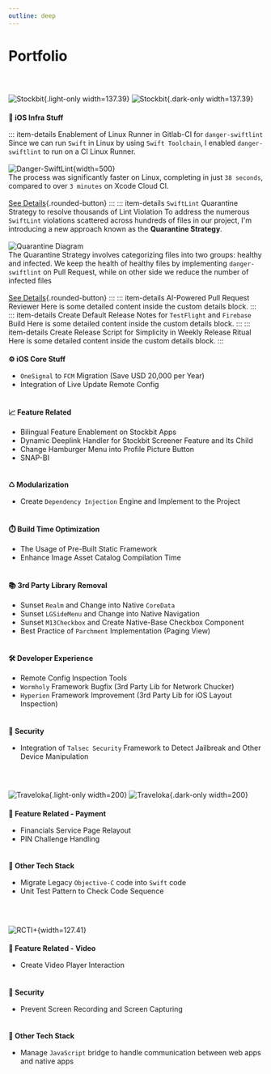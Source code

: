 ```yaml
---
outline: deep
---
```


# Portfolio

### Stockbit
![Stockbit](/company/sb_logo_light.png){.light-only width=137.39}
![Stockbit](/company/sb_logo_dark.png){.dark-only width=137.39}

#### 🏢 iOS Infra Stuff
::: item-details Enablement of Linux Runner in Gitlab-CI for `danger-swiftlint`
Since we can run `Swift` in Linux by using `Swift Toolchain`, I enabled `danger-swiftlint` to run on a CI Linux Runner.<br><br>
![Danger-SwiftLint](/portfolio/port_sb_danger_lint.png){width=500}<br>
The process was significantly faster on Linux, completing in just `38 seconds`, compared to over `3 minutes` on Xcode Cloud CI.<br><br>
[See Details](){.rounded-button}
:::
::: item-details `SwiftLint` Quarantine Strategy to resolve thousands of Lint Violation
To address the numerous `SwiftLint` violations scattered across hundreds of files in our project, I'm introducing a new approach known as the **Quarantine Strategy**.<br><br>
![Quarantine Diagram](/portfolio/port_sb_swiftlint_quarantine_diagram.png)<br>
The Quarantine Strategy involves categorizing files into two groups: healthy and infected. We keep the health of healthy files by implementing `danger-swiftlint` on Pull Request, while on other side we reduce the number of infected files<br><br>
[See Details](/portfolio/swiftlint_quarantine_strategy){.rounded-button}
:::
::: item-details AI-Powered Pull Request Reviewer
Here is some detailed content inside the custom details block.
:::
::: item-details Create Default Release Notes for `TestFlight` and `Firebase` Build
Here is some detailed content inside the custom details block.
:::
::: item-details Create Release Script for Simplicity in Weekly Release Ritual
Here is some detailed content inside the custom details block.
:::

#### ⚙️ iOS Core Stuff
* `OneSignal` to `FCM` Migration (Save USD 20,000 per Year)
* Integration of Live Update Remote Config
<br><br>
#### 📈 Feature Related
* Bilingual Feature Enablement on Stockbit Apps
* Dynamic Deeplink Handler for Stockbit Screener Feature and Its Child
* Change Hamburger Menu into Profile Picture Button
* SNAP-BI
<br><br>
#### ♺ Modularization
* Create `Dependency Injection` Engine and Implement to the Project
<br><br>
#### ⏱️ Build Time Optimization
* The Usage of Pre-Built Static Framework
* Enhance Image Asset Catalog Compilation Time
<br><br>
#### 📚 3rd Party Library Removal
* Sunset `Realm` and Change into Native `CoreData`
* Sunset `LGSideMenu` and Change into Native Navigation
* Sunset `M13Checkbox` and Create Native-Base Checkbox Component
* Best Practice of `Parchment` Implementation (Paging View)
<br><br>
#### 🛠️ Developer Experience
* Remote Config Inspection Tools
* `Wormholy` Framework Bugfix (3rd Party Lib for Network Chucker)
* `Hyperion` Framework Improvement (3rd Party Lib for iOS Layout Inspection)
<br><br>
#### 🔐 Security
* Integration of `Talsec Security` Framework to Detect Jailbreak and Other Device Manipulation

### Traveloka
![Traveloka](/company/tvlk_logo_light.png){.light-only width=200}
![Traveloka](/company/tvlk_logo_dark.png){.dark-only width=200}

#### 💸 Feature Related - Payment
* Financials Service Page Relayout
* PIN Challenge Handling
<br><br>
#### 🔨 Other Tech Stack
* Migrate Legacy `Objective-C` code into `Swift` code
* Unit Test Pattern to Check Code Sequence

### RCTI+
![RCTI+](/company/rcti_logo.png){width=127.41}

#### 🎥 Feature Related - Video
* Create Video Player Interaction
<br><br>
#### 🔐 Security
* Prevent Screen Recording and Screen Capturing
<br><br>
#### 🔨 Other Tech Stack
* Manage `JavaScript` bridge to handle communication between web apps and native apps

<style scoped>
h3 {
    visibility: hidden;
}

h4 { 
    margin-bottom: 16px; 
}
</style>